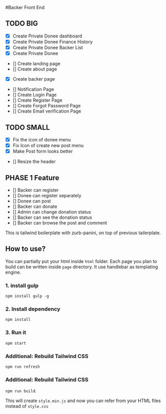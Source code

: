 #Backer Front End

## TODO BIG

- [x] Create Private Donee dashboard
- [x] Create Private Donee Finance History
- [x] Create Private Donee Backer List
- [x] Create Private Donee  
- [] Create landing page
- [] Create about page
- [x] Create backer page
- [] Notification Page
- [] Create Login Page
- [] Create Register Page
- [] Create Forgot Password Page 
- [] Create Email verification Page

## TODO SMALL

- [x] Fix the icon of donee menu
- [x] Fix Icon of create new post menu
- [x] Make Post form looks better
- [] Resize the header

## PHASE 1 Feature

- [] Backer can register
- [] Donee can register separately
- [] Donee can post
- [] Backer can donate
- [] Admin can change donation status
- [] Backer can see the donation status
- [] Backer can browse the post and comment


This is tailwind boilerplate with zurb-panini, on top of previous tailerplate.

## How to use?

You can partially put your html inside `html` folder. Each page you plan to build can be written inside `page` directory. It use handlebar as templating engine.



### 1. install gulp

`npm install gulp -g`

### 2. Install dependency

`npm install`

### 3. Run it

`npm start`


### Additional: Rebuild Tailwind CSS

`npm run refresh`

### Additional: Rebuild Tailwind CSS 

`npm run build`. 

This will create `style.min.js` and now you can refer from your HTML files instead of `style.css`

